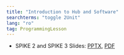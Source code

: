 ```yaml
---
title: "Introduction to Hub and Software"
searchterms: "toggle 2Unit"
lang: "ro"
tag: ProgrammingLesson
---
```

 <ul>
 <li class="ng-binding">SPIKE 2 and SPIKE 3 Slides:
 <a href="ProgrammingLessons/IntroductiontoHubandSoftware(rom).pptx">PPTX</a>,
 <a href="ProgrammingLessons/IntroductiontoHubandSoftware(rom).pdf">PDF</a>
 </li>

 </ul>
